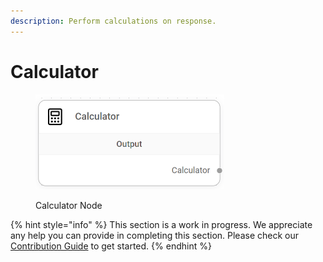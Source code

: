 ```yaml
---
description: Perform calculations on response.
---
```


# Calculator

<figure><img src="/assets/image (1) (1) (1) (1) (1) (1) (1) (1) (1) (1) (2).png" alt="" width="302"><figcaption><p>Calculator Node</p></figcaption></figure>

{% hint style="info" %}
This section is a work in progress. We appreciate any help you can provide in completing this section. Please check our [Contribution Guide](broken-reference) to get started.
{% endhint %}

